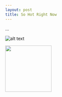 ```yaml
---
layout: post
title: So Hot Right Now
---
```

...  

![alt text](https://raw.githubusercontent.com/rachel1792/jekyll-now/master/images/crossword.PNG "The only Friday puzzle I've ever solved without cheating.")


<img src="https://raw.githubusercontent.com/rachel1792/jekyll-now/master/images/crossword.PNG" width="148">
